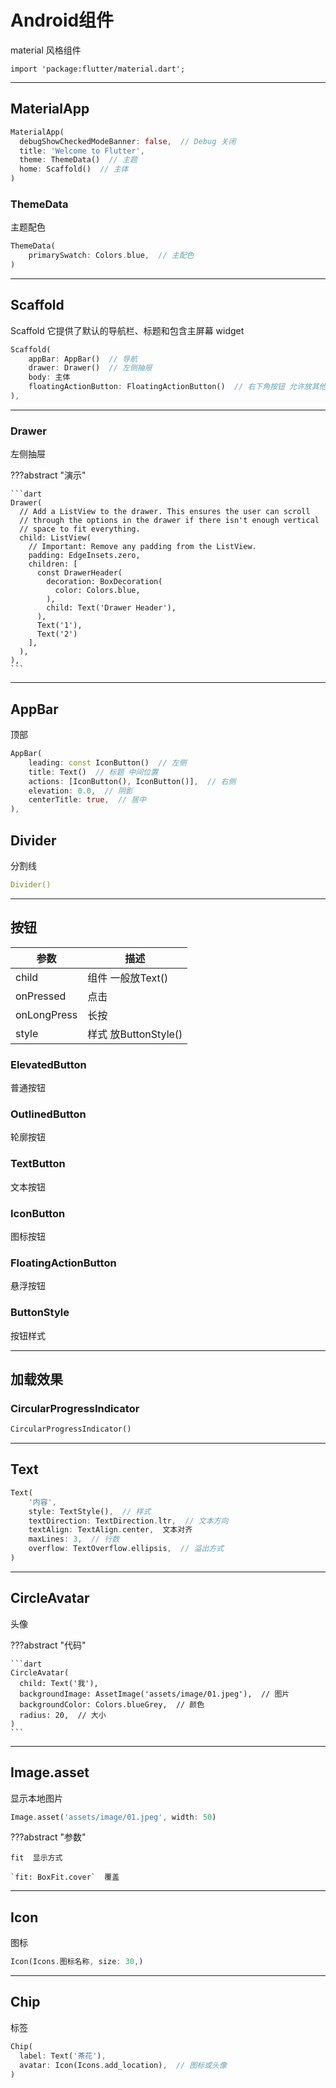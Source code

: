 # Android组件

material 风格组件


`import 'package:flutter/material.dart';`

---
## MaterialApp

```dart
MaterialApp(
  debugShowCheckedModeBanner: false,  // Debug 关闭
  title: 'Welcome to Flutter',
  theme: ThemeData()  // 主题
  home: Scaffold()  // 主体
)
```

### ThemeData

主题配色

```dart
ThemeData(
    primarySwatch: Colors.blue,  // 主配色
)
```

---
## Scaffold

Scaffold 它提供了默认的导航栏、标题和包含主屏幕 widget

```dart
Scaffold(
    appBar: AppBar()  // 导航
    drawer: Drawer()  // 左侧抽屉
    body: 主体 
    floatingActionButton: FloatingActionButton()  // 右下角按钮 允许放其他组件
),
```

---
### Drawer

左侧抽屉

???abstract "演示"

    ```dart
    Drawer(
      // Add a ListView to the drawer. This ensures the user can scroll
      // through the options in the drawer if there isn't enough vertical
      // space to fit everything.
      child: ListView(
        // Important: Remove any padding from the ListView.
        padding: EdgeInsets.zero,
        children: [
          const DrawerHeader(
            decoration: BoxDecoration(
              color: Colors.blue,
            ),
            child: Text('Drawer Header'),
          ),
          Text('1'),
          Text('2')
        ],
      ),
    ),
    ```

---
## AppBar

顶部

```dart
AppBar(
    leading: const IconButton()  // 左侧
    title: Text()  // 标题 中间位置
    actions: [IconButton(), IconButton()],  // 右侧
    elevation: 0.0,  // 阴影
    centerTitle: true,  // 居中
),
```
## Divider

分割线

```yaml
Divider()
```

---
## 按钮

| 参数          | 描述                 |
|-------------|--------------------|
| child       | 组件 一般放Text()       |
| onPressed   | 点击                 |
| onLongPress | 长按                 |
| style       | 样式 放ButtonStyle()  |


### ElevatedButton

普通按钮

### OutlinedButton

轮廓按钮

### TextButton

文本按钮

### IconButton

图标按钮

### FloatingActionButton

悬浮按钮

### ButtonStyle

按钮样式

---
## 加载效果

### CircularProgressIndicator

```dart
CircularProgressIndicator()
```

---
## Text

```dart
Text(
    '内容',
    style: TextStyle(),  // 样式
    textDirection: TextDirection.ltr,  // 文本方向
    textAlign: TextAlign.center,  文本对齐
    maxLines: 3,  // 行数
    overflow: TextOverflow.ellipsis,  // 溢出方式
)
```

---
## CircleAvatar

头像

???abstract "代码"

    ```dart
    CircleAvatar(
      child: Text('我'),
      backgroundImage: AssetImage('assets/image/01.jpeg'),  // 图片
      backgroundColor: Colors.blueGrey,  // 颜色
      radius: 20,  // 大小
    )
    ```

---
## Image.asset

显示本地图片

```dart
Image.asset('assets/image/01.jpeg', width: 50)
```

???abstract "参数"

    fit  显示方式
    
    `fit: BoxFit.cover`  覆盖



---
## Icon

图标

```dart
Icon(Icons.图标名称, size: 30,)
```

---
## Chip

标签

```dart
Chip(
  label: Text('茶花'),
  avatar: Icon(Icons.add_location),  // 图标或头像
)
```